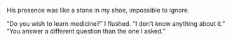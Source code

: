 His presence was like a stone in my shoe, impossible to ignore.


“Do you wish to learn medicine?” I flushed. “I don’t know anything about it.” “You answer a different question than the one I asked.”


